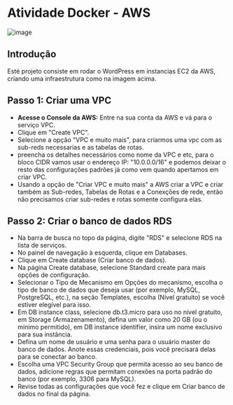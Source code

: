 # Atividade Docker - AWS

![image](https://github.com/user-attachments/assets/ce0379b2-9f1c-49fc-9cee-8ebffba36211)

## Introdução

Esté projeto consiste em rodar o WordPress em instancias EC2 da AWS, criando uma infraestrutura como na imagem acima.

## Passo 1: Criar uma VPC

- **Acesse o Console da AWS:** Entre na sua conta da AWS e vá para o serviço VPC.
- Clique em "Create VPC".
- Selecione a opção "VPC e muito mais", para criarmos uma vpc com as sub-reds necessarias e as tabelas de rotas.
- preencha os detalhes necessários como nome da VPC e etc, para o bloco CIDR vamos usar o endereço IP: "10.0.0.0/16" e podemos deixar o resto das configurações padrões já como vem quando apertamos em criar VPC.
- Usando a opção de "Criar VPC e muito mais" a AWS criar a VPC e criar também as Sub-redes, Tabelas de Rotas e a Conexções de rede, então não precisamos criar sub-redes e rotas somente configura elas.
## Passo 2: Criar o banco de dados RDS

- Na barra de busca no topo da página, digite "RDS" e selecione RDS na lista de serviços.
- No painel de navegação à esquerda, clique em Databases.
- Clique em Create database (Criar banco de dados).
- Na página Create database, selecione Standard create para mais opções de configuração.
- Selecionar o Tipo de Mecanismo em Opções do mecanismo, escolha o tipo de banco de dados que deseja usar (por exemplo, MySQL, PostgreSQL, etc.), na seção Templates, escolha (Nível gratuito) se você estiver elegível para isso.
- Em DB instance class, selecione db.t3.micro para uso no nível gratuito, em Storage (Armazenamento), defina um valor como 20 GB (ou o mínimo permitido), em DB instance identifier, insira um nome exclusivo para sua instância.
- Defina um nome de usuário e uma senha para o usuário master do banco de dados. Anote essas credenciais, pois você precisará delas para se conectar ao banco.
- Escolha uma VPC Security Group que permita acesso ao seu banco de dados, adicione regras que permitam conexões na porta padrão do banco (por exemplo, 3306 para MySQL).
- Revise todas as configurações que você fez e clique em Criar banco de dados no final da página.
## 
